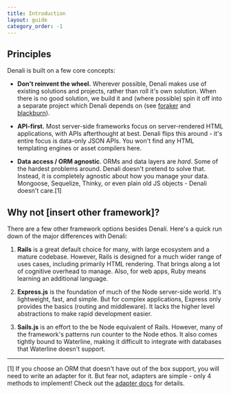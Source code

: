 ```yaml
---
title: Introduction
layout: guide
category_order: -1
---
```


## Principles

Denali is built on a few core concepts:

  * **Don't reinvent the wheel.** Wherever possible, Denali makes use of existing solutions and projects, rather than roll it's own solution. When there is no good solution, we build it and (where possible) spin it off into a separate project which Denali depends on (see [foraker](https://davewasmer.github.io/foraker) and [blackburn](https://davewasmer.github.io/blackburn)).

  * **API-first.** Most server-side frameworks focus on server-rendered HTML applications, with APIs afterthought at best. Denali flips this around - it's entire focus is data-only JSON APIs. You won't find any HTML templating engines or asset compilers here.

  * **Data access / ORM agnostic**. ORMs and data layers are _hard_. Some of the hardest problems around. Denali doesn't pretend to solve that. Instead, it is completely agnostic about how you manage your data. Mongoose, Sequelize, Thinky, or even plain old JS objects - Denali doesn't care.[1]

## Why not [insert other framework]?

There are a few other framework options besides Denali. Here's a quick run down of the major differences with Denali:

1. **Rails** is a great default choice for many, with large ecosystem and a mature codebase. However, Rails is designed for a much wider range of uses cases, including primarily HTML rendering. That brings along a lot of cognitive overhead to manage. Also, for web apps, Ruby means learning an additional language.

2. **Express.js** is the foundation of much of the Node server-side world. It's lightweight, fast, and simple. But for complex applications, Express only provides the basics (routing and middleware). It lacks the higher level abstractions to make rapid development easier.

3. **Sails.js** is an effort to the be Node equivalent of Rails. However, many of the framework's patterns run counter to the Node ethos. It also comes tightly bound to Waterline, making it difficult to integrate with databases that Waterline doesn't support.

--------------
[1] If you choose an ORM that doesn't have out of the box support, you will need to write an adapter for it. But fear not, adapters are simple - only 4 methods to implement! Check out the [adapter docs](adapters) for details.
